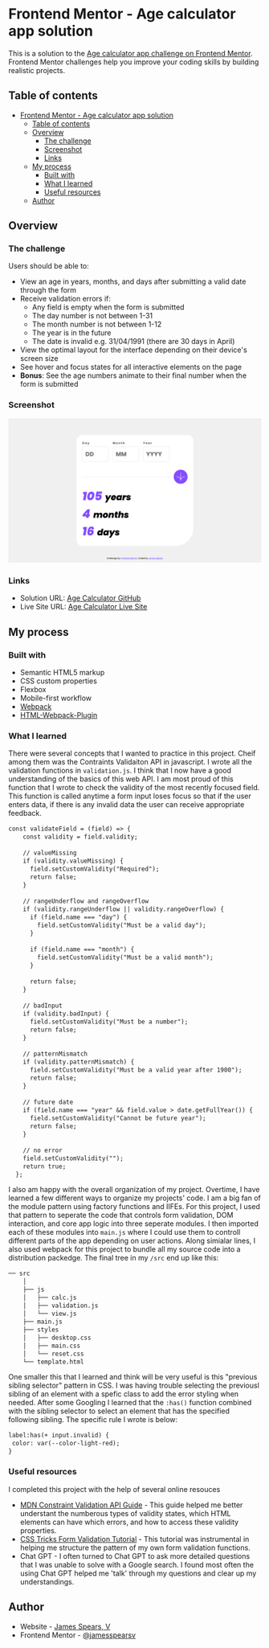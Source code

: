 # Frontend Mentor - Age calculator app solution

This is a solution to the [Age calculator app challenge on Frontend Mentor](https://www.frontendmentor.io/challenges/age-calculator-app-dF9DFFpj-Q). Frontend Mentor challenges help you improve your coding skills by building realistic projects.

## Table of contents

- [Frontend Mentor - Age calculator app solution](#frontend-mentor---age-calculator-app-solution)
  - [Table of contents](#table-of-contents)
  - [Overview](#overview)
    - [The challenge](#the-challenge)
    - [Screenshot](#screenshot)
    - [Links](#links)
  - [My process](#my-process)
    - [Built with](#built-with)
    - [What I learned](#what-i-learned)
    - [Useful resources](#useful-resources)
  - [Author](#author)

## Overview

### The challenge

Users should be able to:

- View an age in years, months, and days after submitting a valid date through the form
- Receive validation errors if:
  - Any field is empty when the form is submitted
  - The day number is not between 1-31
  - The month number is not between 1-12
  - The year is in the future
  - The date is invalid e.g. 31/04/1991 (there are 30 days in April)
- View the optimal layout for the interface depending on their device's screen size
- See hover and focus states for all interactive elements on the page
- **Bonus**: See the age numbers animate to their final number when the form is submitted

### Screenshot

![App screenshot](./src/assets/images/screenshot.png)

### Links

- Solution URL: [Age Calculator GitHub](https://github.com/jamesspearsv/age-calculator)
- Live Site URL: [Age Calculator Live Site](https://jamesspearsv.github.io/age-calculator/)

## My process

### Built with

- Semantic HTML5 markup
- CSS custom properties
- Flexbox
- Mobile-first workflow
- [Webpack](https://webpack.js.org)
- [HTML-Webpack-Plugin](https://github.com/jantimon/html-webpack-plugin)

### What I learned

There were several concepts that I wanted to practice in this project. Cheif among them was the Contraints Validaiton API in javascript. I wrote all the validation functions in `validation.js`. I think that I now have a good understanding of the basics of this web API. I am most proud of this function that I wrote to check the validity of the most recently focused field. This function is called anytime a form input loses focus so that if the user enters data, if there is any invalid data the user can receive appropriate feedback.

```
const validateField = (field) => {
    const validity = field.validity;

    // valueMissing
    if (validity.valueMissing) {
      field.setCustomValidity("Required");
      return false;
    }

    // rangeUnderflow and rangeOverflow
    if (validity.rangeUnderflow || validity.rangeOverflow) {
      if (field.name === "day") {
        field.setCustomValidity("Must be a valid day");
      }

      if (field.name === "month") {
        field.setCustomValidity("Must be a valid month");
      }

      return false;
    }

    // badInput
    if (validity.badInput) {
      field.setCustomValidity("Must be a number");
      return false;
    }

    // patternMismatch
    if (validity.patternMismatch) {
      field.setCustomValidity("Must be a valid year after 1900");
      return false;
    }

    // future date
    if (field.name === "year" && field.value > date.getFullYear()) {
      field.setCustomValidity("Cannot be future year");
      return false;
    }

    // no error
    field.setCustomValidity("");
    return true;
  };
```

I also am happy with the overall organization of my project. Overtime, I have learned a few different ways to organize my projects' code. I am a big fan of the module pattern using factory functions and IIFEs. For this project, I used that pattern to seperate the code that controls form validation, DOM interaction, and core app logic into three seperate modules. I then imported each of these modules into `main.js` where I could use them to controll different parts of the app depending on user actions. Along simialar lines, I also used webpack for this project to bundle all my source code into a distribution packedge. The final tree in my `/src` end up like this:

```
── src
    │  
    ├── js
    │   ├── calc.js
    │   ├── validation.js
    │   └── view.js
    ├── main.js
    ├── styles
    │   ├── desktop.css
    │   ├── main.css
    │   └── reset.css
    └── template.html
```

One smaller this that I learned and think will be very useful is this "previous sibling selector" pattern in CSS. I was having trouble selecting the previousl sibling of an element with a spefic class to add the error styling when needed. After some Googling I learned that the `:has()` function combined with the sibling selector to select an element that has the specified following sibling. The specific rule I wrote is below:

```
label:has(+ input.invalid) {
 color: var(--color-light-red);
}
```

### Useful resources

I completed this project with the help of several online resouces

- [MDN Constraint Validation API Guide](https://developer.mozilla.org/en-US/docs/Web/HTML/Constraint_validation) - This guide helped me better understant the numberous types of validity states, which HTML elements can have which errors, and how to access these validity properties.
- [CSS Tricks Form Validation Tutorial](https://css-tricks.com/form-validation-part-2-constraint-validation-api-javascript/) - This tutorial was instrumental in helping me structure the pattern of my own form validation functions.
- Chat GPT - I often turned to Chat GPT to ask more detailed questions that I was unable to solve with a Google search. I found most often the using Chat GPT helped me 'talk' through my questions and clear up my understandings.

## Author

- Website - [James Spears, V](https://jamesspearsv.com)
- Frontend Mentor - [@jamesspearsv](https://www.frontendmentor.io/profile/jamesspearsv)
